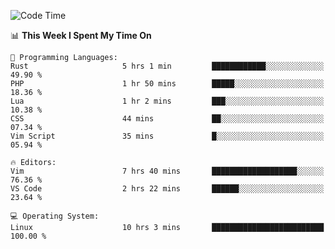 <!-- [![Top Langs](https://github-readme-stats.vercel.app/api/top-langs/?username=gagahsyuja&theme=dracula&hide_border=true&border_radius=7)](https://github.com/anuraghazra/github-readme-stats) -->

<!--START_SECTION:waka-->
![Code Time](http://img.shields.io/badge/Code%20Time-258%20hrs%2025%20mins-blue)

📊 **This Week I Spent My Time On** 

```text
💬 Programming Languages: 
Rust                     5 hrs 1 min         ████████████░░░░░░░░░░░░░   49.90 % 
PHP                      1 hr 50 mins        █████░░░░░░░░░░░░░░░░░░░░   18.36 % 
Lua                      1 hr 2 mins         ███░░░░░░░░░░░░░░░░░░░░░░   10.38 % 
CSS                      44 mins             ██░░░░░░░░░░░░░░░░░░░░░░░   07.34 % 
Vim Script               35 mins             █░░░░░░░░░░░░░░░░░░░░░░░░   05.94 % 

🔥 Editors: 
Vim                      7 hrs 40 mins       ███████████████████░░░░░░   76.36 % 
VS Code                  2 hrs 22 mins       ██████░░░░░░░░░░░░░░░░░░░   23.64 % 

💻 Operating System: 
Linux                    10 hrs 3 mins       █████████████████████████   100.00 % 
```


<!--END_SECTION:waka-->

